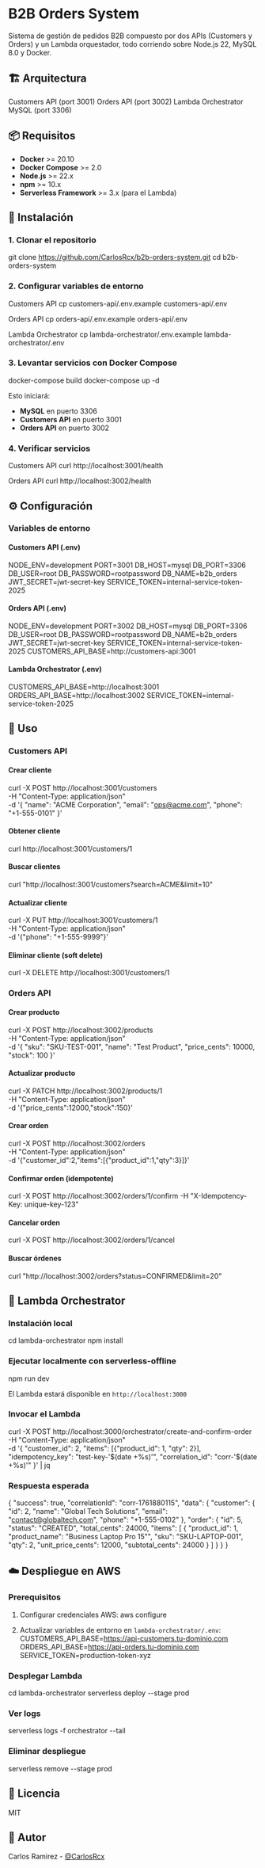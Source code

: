# B2B Orders System

Sistema de gestión de pedidos B2B compuesto por dos APIs (Customers y Orders) y un Lambda orquestador, todo corriendo sobre Node.js 22, MySQL 8.0 y Docker.


## 🏗️ Arquitectura
Customers API (port 3001)
Orders API (port 3002)
Lambda Orchestrator
MySQL (port 3306)

## 📦 Requisitos

- **Docker** >= 20.10
- **Docker Compose** >= 2.0
- **Node.js** >= 22.x
- **npm** >= 10.x
- **Serverless Framework** >= 3.x (para el Lambda)

## 🚀 Instalación
### 1. Clonar el repositorio
git clone https://github.com/CarlosRcx/b2b-orders-system.git
cd b2b-orders-system


### 2. Configurar variables de entorno
Customers API
cp customers-api/.env.example customers-api/.env

Orders API
cp orders-api/.env.example orders-api/.env

Lambda Orchestrator
cp lambda-orchestrator/.env.example lambda-orchestrator/.env


### 3. Levantar servicios con Docker Compose
docker-compose build
docker-compose up -d


Esto iniciará:
- **MySQL** en puerto 3306
- **Customers API** en puerto 3001
- **Orders API** en puerto 3002

### 4. Verificar servicios
Customers API
curl http://localhost:3001/health

Orders API
curl http://localhost:3002/health

## ⚙️ Configuración

### Variables de entorno

#### Customers API (.env)
NODE_ENV=development
PORT=3001
DB_HOST=mysql
DB_PORT=3306
DB_USER=root
DB_PASSWORD=rootpassword
DB_NAME=b2b_orders
JWT_SECRET=jwt-secret-key
SERVICE_TOKEN=internal-service-token-2025

#### Orders API (.env)
NODE_ENV=development
PORT=3002
DB_HOST=mysql
DB_PORT=3306
DB_USER=root
DB_PASSWORD=rootpassword
DB_NAME=b2b_orders
JWT_SECRET=jwt-secret-key
SERVICE_TOKEN=internal-service-token-2025
CUSTOMERS_API_BASE=http://customers-api:3001

#### Lambda Orchestrator (.env)
CUSTOMERS_API_BASE=http://localhost:3001
ORDERS_API_BASE=http://localhost:3002
SERVICE_TOKEN=internal-service-token-2025

## 📖 Uso
### Customers API
#### Crear cliente
curl -X POST http://localhost:3001/customers \
  -H "Content-Type: application/json" \
  -d '{
    "name": "ACME Corporation",
    "email": "ops@acme.com",
    "phone": "+1-555-0101"
  }'


#### Obtener cliente
curl http://localhost:3001/customers/1

#### Buscar clientes
curl "http://localhost:3001/customers?search=ACME&limit=10"


#### Actualizar cliente
curl -X PUT http://localhost:3001/customers/1 \
  -H "Content-Type: application/json" \
  -d '{"phone": "+1-555-9999"}'


#### Eliminar cliente (soft delete)
curl -X DELETE http://localhost:3001/customers/1


### Orders API
#### Crear producto
curl -X POST http://localhost:3002/products \
  -H "Content-Type: application/json" \
  -d '{
    "sku": "SKU-TEST-001",
    "name": "Test Product",
    "price_cents": 10000,
    "stock": 100
  }'


#### Actualizar producto
curl -X PATCH http://localhost:3002/products/1 \
  -H "Content-Type: application/json" \
  -d '{"price_cents":12000,"stock":150}'


#### Crear orden
curl -X POST http://localhost:3002/orders \
  -H "Content-Type: application/json" \
  -d '{"customer_id":2,"items":[{"product_id":1,"qty":3}]}'


#### Confirmar orden (idempotente)
curl -X POST http://localhost:3002/orders/1/confirm
-H "X-Idempotency-Key: unique-key-123"

#### Cancelar orden
curl -X POST http://localhost:3002/orders/1/cancel


#### Buscar órdenes
curl "http://localhost:3002/orders?status=CONFIRMED&limit=20"


## 🔄 Lambda Orchestrator
### Instalación local
cd lambda-orchestrator
npm install


### Ejecutar localmente con serverless-offline
npm run dev

El Lambda estará disponible en `http://localhost:3000`

### Invocar el Lambda
curl -X POST http://localhost:3000/orchestrator/create-and-confirm-order \
  -H "Content-Type: application/json" \
  -d '{
    "customer_id": 2,
    "items": [{"product_id": 1, "qty": 2}],
    "idempotency_key": "test-key-'$(date +%s)'",
    "correlation_id": "corr-'$(date +%s)'"
  }' | jq


### Respuesta esperada
{
  "success": true,
  "correlationId": "corr-1761880115",
  "data": {
    "customer": {
      "id": 2,
      "name": "Global Tech Solutions",
      "email": "contact@globaltech.com",
      "phone": "+1-555-0102"
    },
    "order": {
      "id": 5,
      "status": "CREATED",
      "total_cents": 24000,
      "items": [
        {
          "product_id": 1,
          "product_name": "Business Laptop Pro 15\"",
          "sku": "SKU-LAPTOP-001",
          "qty": 2,
          "unit_price_cents": 12000,
          "subtotal_cents": 24000
        }
      ]
    }
  }
}


## ☁️ Despliegue en AWS
### Prerequisitos
1. Configurar credenciales AWS:
aws configure

2. Actualizar variables de entorno en `lambda-orchestrator/.env`:
CUSTOMERS_API_BASE=https://api-customers.tu-dominio.com
ORDERS_API_BASE=https://api-orders.tu-dominio.com
SERVICE_TOKEN=production-token-xyz


### Desplegar Lambda
cd lambda-orchestrator
serverless deploy --stage prod


### Ver logs
serverless logs -f orchestrator --tail


### Eliminar despliegue
serverless remove --stage prod

## 📄 Licencia
MIT

## 👥 Autor
Carlos Ramirez - [@CarlosRcx](https://github.com/CarlosRcx)